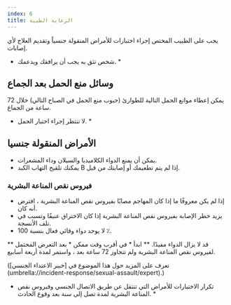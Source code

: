 ```yaml
---
index: 6
title: الرعاية الطبية
---
```

يجب على الطبيب المختص إجراء اختبارات للأمراض المنقولة جنسياً وتقديم العلاج لأي إصابات.

* شخص تثق به يجب أن يرافقك ويدعمك. *

## وسائل منع الحمل بعد الجماع

يمكن إعطاء موانع الحمل التالية للطوارئ (حبوب منع الحمل في الصباح التالي) خلال 72 ساعة من الجماع.

* لا تنتظر إجراء اختبار الحمل. *

## الأمراض المنقولة جنسيا

*   يمكن أن يمنع الدواء الكلاميديا والسيلان وداء المشعرات.
*   يمكنك تلقيح التهاب الكبد B إذا لم يتم تطعيمك أو إصابتك من قبل.

### فيروس نقص المناعة البشرية

*   إذا لم يكن معروفًا ما إذا كان المهاجم مصابًا بفيروس نقص المناعة البشرية ، افترض أنه كان.
*   يزيد خطر الإصابة بفيروس نقص المناعة البشرية إذا كان الاختراق عنيفًا وتسبب في تلف الأنسجة.
*   لا يوجد دواء وقائي فعال بنسبة 100 ٪.

** قد لا يزال الدواء مفيدًا. ** ابدأ * في أقرب وقت ممكن * بعد التعرض المحتمل لفيروس نقص المناعة البشرية ولم تتجاوز 72 ساعة بعد ، واستمر لمدة أربعة أسابيع.

(تعرف على المزيد حول هذا الموضوع في [خبير الاعتداء الجنسي] (umbrella://incident-response/sexual-assault/expert).)

* تكرار الاختبارات للأمراض التي تنتقل عن طريق الاتصال الجنسي وفيروس نقص المناعة البشرية لمدة تصل إلى سنة بعد وقوع الحادث. *
